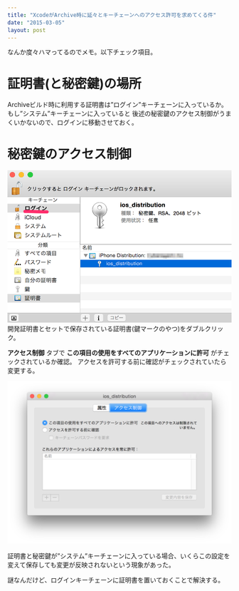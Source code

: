 ```yaml
---
title: "XcodeがArchive時に延々とキーチェーンへのアクセス許可を求めてくる件"
date: "2015-03-05"
layout: post
---
```


なんか度々ハマってるのでメモ。以下チェック項目。

# 証明書(と秘密鍵)の場所
Archiveビルド時に利用する証明書は”ログイン”キーチェーンに入っているか。もし”システム”キーチェーンに入っていると
後述の秘密鍵のアクセス制御がうまくいかないので、ログインに移動させておく。

# 秘密鍵のアクセス制御
![](/images/2014/03/correct-certificate.png)
開発証明書とセットで保存されている証明書(鍵マークのやつ)をダブルクリック。

**アクセス制御** タブで **この項目の使用をすべてのアプリケーションに許可** がチェックされているか確認。
アクセスを許可する前に確認がチェックされていたら変更する。

![](/images/2014/03/certificate-access-control.png)

証明書と秘密鍵が”システム”キーチェーンに入っている場合、いくらこの設定を変えて保存しても変更が反映されないという現象があった。

謎なんだけど、ログインキーチェーンに証明書を置いておくことで解決する。

